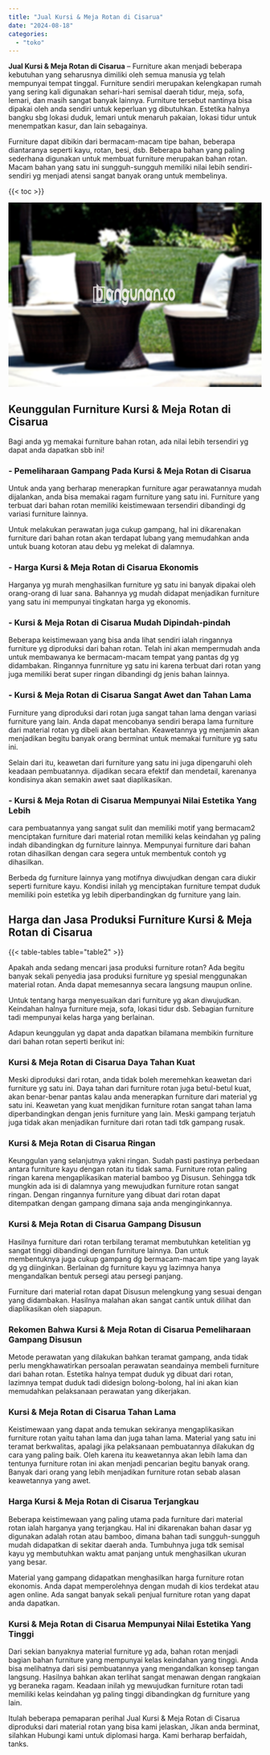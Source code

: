 ```yaml
---
title: "Jual Kursi & Meja Rotan di Cisarua"
date: "2024-08-18"
categories: 
  - "toko"
---
```


**Jual Kursi & Meja Rotan di Cisarua** – Furniture akan menjadi beberapa kebutuhan yang seharusnya dimiliki oleh semua manusia yg telah mempunyai tempat tinggal. Furniture sendiri merupakan kelengkapan rumah yang sering kali digunakan sehari-hari semisal daerah tidur, meja, sofa, lemari, dan masih sangat banyak lainnya. Furniture tersebut nantinya bisa dipakai oleh anda sendiri untuk keperluan yg dibutuhkan. Estetika halnya bangku sbg lokasi duduk, lemari untuk menaruh pakaian, lokasi tidur untuk menempatkan kasur, dan lain sebagainya.

Furniture dapat dibikin dari bermacam-macam tipe bahan, beberapa diantaranya seperti kayu, rotan, besi, dsb. Beberapa bahan yang paling sederhana digunakan untuk membuat furniture merupakan bahan rotan. Macam bahan yang satu ini sungguh-sungguh memiliki nilai lebih sendiri-sendiri yg menjadi atensi sangat banyak orang untuk membelinya.

{{< toc >}}

![Jual Kursi & Meja Rotan di Cisarua](/images/kursi-meja-rotan-murah41.png)

## Keunggulan Furniture Kursi & Meja Rotan di Cisarua

Bagi anda yg memakai furniture bahan rotan, ada nilai lebih tersendiri yg dapat anda dapatkan sbb ini!

### \- Pemeliharaan Gampang Pada Kursi & Meja Rotan di Cisarua

Untuk anda yang berharap menerapkan furniture agar perawatannya mudah dijalankan, anda bisa memakai ragam furniture yang satu ini. Furniture yang terbuat dari bahan rotan memiliki keistimewaan tersendiri dibandingi dg variasi furniture lainnya.

Untuk melakukan perawatan juga cukup gampang, hal ini dikarenakan furniture dari bahan rotan akan terdapat lubang yang memudahkan anda untuk buang kotoran atau debu yg melekat di dalamnya.

### \- Harga Kursi & Meja Rotan di Cisarua Ekonomis

Harganya yg murah menghasilkan furniture yg satu ini banyak dipakai oleh orang-orang di luar sana. Bahannya yg mudah didapat menjadikan furniture yang satu ini mempunyai tingkatan harga yg ekonomis.

### \- Kursi & Meja Rotan di Cisarua Mudah Dipindah-pindah

Beberapa keistimewaan yang bisa anda lihat sendiri ialah ringannya furniture yg diproduksi dari bahan rotan. Telah ini akan mempermudah anda untuk membawanya ke bermacam-macam tempat yang pantas dg yg didambakan. Ringannya funrniture yg satu ini karena terbuat dari rotan yang juga memiliki berat super ringan dibandingi dg jenis bahan lainnya.

### \- Kursi & Meja Rotan di Cisarua Sangat Awet dan Tahan Lama

Furniture yang diproduksi dari rotan juga sangat tahan lama dengan variasi furniture yang lain. Anda dapat mencobanya sendiri berapa lama furniture dari material rotan yg dibeli akan bertahan. Keawetannya yg menjamin akan menjadikan begitu banyak orang berminat untuk memakai furniture yg satu ini.

Selain dari itu, keawetan dari furniture yang satu ini juga dipengaruhi oleh keadaan pembuatannya. dijadikan secara efektif dan mendetail, karenanya kondisinya akan semakin awet saat diaplikasikan.

### \- Kursi & Meja Rotan di Cisarua Mempunyai Nilai Estetika Yang Lebih

cara pembuatannya yang sangat sulit dan memiliki motif yang bermacam2 menciptakan furniture dari material rotan memiliki kelas keindahan yg paling indah dibandingkan dg furniture lainnya. Mempunyai furniture dari bahan rotan dihasilkan dengan cara segera untuk membentuk contoh yg dihasilkan.

Berbeda dg furniture lainnya yang motifnya diwujudkan dengan cara diukir seperti furniture kayu. Kondisi inilah yg menciptakan furniture tempat duduk memiliki poin estetika yg lebih diperbandingkan dg furniture yang lain.

## Harga dan Jasa Produksi Furniture Kursi & Meja Rotan di Cisarua

{{< table-tables table="table2" >}}

Apakah anda sedang mencari jasa produksi furniture rotan? Ada begitu banyak sekali penyedia jasa produksi furniture yg spesial menggunakan material rotan. Anda dapat memesannya secara langsung maupun online.

Untuk tentang harga menyesuaikan dari furniture yg akan diwujudkan. Keindahan halnya furniture meja, sofa, lokasi tidur dsb. Sebagian furniture tadi mempunyai kelas harga yang berlainan.

Adapun keunggulan yg dapat anda dapatkan bilamana membikin furniture dari bahan rotan seperti berikut ini:

### Kursi & Meja Rotan di Cisarua Daya Tahan Kuat

Meski diproduksi dari rotan, anda tidak boleh meremehkan keawetan dari furniture yg satu ini. Daya tahan dari furniture rotan juga betul-betul kuat, akan benar-benar pantas kalau anda menerapkan furniture dari material yg satu ini. Keawetan yang kuat menjdikan furniture rotan sangat tahan lama diperbandingkan dengan jenis furniture yang lain. Meski gampang terjatuh juga tidak akan menjadikan furniture dari rotan tadi tdk gampang rusak.

### Kursi & Meja Rotan di Cisarua Ringan

Keunggulan yang selanjutnya yakni ringan. Sudah pasti pastinya perbedaan antara furniture kayu dengan rotan itu tidak sama. Furniture rotan paling ringan karena mengaplikasikan material bamboo yg Disusun. Sehingga tdk mungkin ada isi di dalamnya yang mewujudkan furniture rotan sangat ringan. Dengan ringannya furniture yang dibuat dari rotan dapat ditempatkan dengan gampang dimana saja anda menginginkannya.

### Kursi & Meja Rotan di Cisarua Gampang Disusun

Hasilnya furniture dari rotan terbilang teramat membutuhkan ketelitian yg sangat tinggi dibandingi dengan furniture lainnya. Dan untuk membentuknya juga cukup gampang dg bermacam-macam tipe yang layak dg yg diinginkan. Berlainan dg furniture kayu yg lazimnya hanya mengandalkan bentuk persegi atau persegi panjang.

Furniture dari material rotan dapat Disusun melengkung yang sesuai dengan yang didambakan. Hasilnya malahan akan sangat cantik untuk dilihat dan diaplikasikan oleh siapapun.

### Rekomen Bahwa Kursi & Meja Rotan di Cisarua Pemeliharaan Gampang Disusun

Metode perawatan yang dilakukan bahkan teramat gampang, anda tidak perlu mengkhawatirkan persoalan perawatan seandainya membeli furniture dari bahan rotan. Estetika halnya tempat duduk yg dibuat dari rotan, lazimnya tempat duduk tadi didesign bolong-bolong, hal ini akan kian memudahkan pelaksanaan perawatan yang dikerjakan.

### Kursi & Meja Rotan di Cisarua Tahan Lama

Keistimewaan yang dapat anda temukan sekiranya mengaplikasikan furniture rotan yaitu tahan lama dan juga tahan lama. Material yang satu ini teramat berkwalitas, apalagi jika pelaksanaan pembuatannya dilakukan dg cara yang paling baik. Oleh karena itu keawetannya akan lebih lama dan tentunya furniture rotan ini akan menjadi pencarian begitu banyak orang. Banyak dari orang yang lebih menjadikan furniture rotan sebab alasan keawetannya yang awet.

### Harga Kursi & Meja Rotan di Cisarua Terjangkau

Beberapa keistimewaan yang paling utama pada furniture dari material rotan ialah harganya yang terjangkau. Hal ini dikarenakan bahan dasar yg digunakan adalah rotan atau bamboo, dimana bahan tadi sungguh-sungguh mudah didapatkan di sekitar daerah anda. Tumbuhnya juga tdk semisal kayu yg membutuhkan waktu amat panjang untuk menghasilkan ukuran yang besar.

Material yang gampang didapatkan menghasilkan harga furniture rotan ekonomis. Anda dapat memperolehnya dengan mudah di kios terdekat atau agen online. Ada sangat banyak sekali penjual furniture rotan yang dapat anda dapatkan.

### Kursi & Meja Rotan di Cisarua Mempunyai Nilai Estetika Yang Tinggi

Dari sekian banyaknya material furniture yg ada, bahan rotan menjadi bagian bahan furniture yang mempunyai kelas keindahan yang tinggi. Anda bisa melihatnya dari sisi pembuatannya yang mengandalkan konsep tangan langsung. Hasilnya bahkan akan terlihat sangat menawan dengan rangkaian yg beraneka ragam. Keadaan inilah yg mewujudkan furniture rotan tadi memiliki kelas keindahan yg paling tinggi dibandingkan dg furniture yang lain.

Itulah beberapa pemaparan perihal Jual Kursi & Meja Rotan di Cisarua diproduksi dari material rotan yang bisa kami jelaskan, Jikan anda berminat, silahkan Hubungi kami untuk diplomasi harga. Kami berharap berfaidah, tanks.
